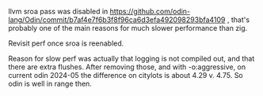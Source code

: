llvm sroa pass was disabled in https://github.com/odin-lang/Odin/commit/b7af4e7f6b3f8f96ca6d3efa492098293bfa4109 , that's probably one of the main reasons for much slower performance than zig.

Revisit perf once sroa is reenabled.

Reason for slow perf was actually that logging is not compiled out, and that there are extra flushes. After removing those, and with -o:aggressive, on current odin 2024-05 the difference on citylots is about 4.29 v. 4.75. So odin is well in range then.
